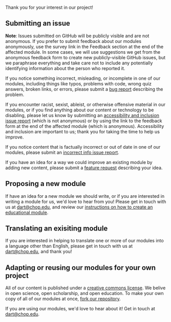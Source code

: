Thank you for your interest in our project!

## Submitting an issue

**Note**: Issues submitted on GitHub will be publicly visible and are not anonymous. 
If you prefer to submit feedback about our modules anonymously, use the survey link in the Feedback section at the end of the affected module. 
In some cases, we will use suggestions we get from the anonymous feedback form to create new publicly-visible GitHub issues, but we paraphrase everything and take care not to include any potentially identifying information about the person who reported it. 

If you notice something incorrect, misleading, or incomplete in one of our modules, including things like typos, problems with code, wrong quiz answers, broken links, or errors, please submit a [bug report](https://github.com/arcus/education_modules/issues/new?assignees=&labels=bug&template=issue.md) describing the problem. 

If you encounter racist, sexist, ableist, or otherwise offensive material in our modules, or if you find anything about our content or technology to be disabling, please let us know by submitting an [accessibility and inclusion issue report](https://github.com/arcus/education_modules/issues/new?assignees=&labels=a11y&template=issue.md) (which is not anonymous) or by using the link to the feedback form at the end of the affected module (which is anonymous).
Accessibility and inclusion are important to us; thank you for taking the time to help us improve.

If you notice content that is factually incorrect or out of date in one of our modules, please submit an [incorrect info issue report](https://github.com/arcus/education_modules/issues/new?assignees=&labels=incorrect+info&template=issue.md).

If you have an idea for a way we could improve an existing module by adding new content, please submit a [feature request](https://github.com/arcus/education_modules/issues/new?assignees=&labels=feature+request&template=issue.md) describing your idea.

## Proposing a new module

If have an idea for a new module we should write, or if you are interested in writing a module for us, we'd love to hear from you! 
Please get in touch with us at dart@chop.edu, and review our [instructions on how to create an educational module](#_for_authors/write_a_module.md). 

## Translating an exisiting module

If you are interested in helping to translate one or more of our modules into a language other than English, please get in touch with us at dart@chop.edu, and thank you!

## Adapting or reusing our modules for your own project

All of our content is published under a [creative commons license](#LICENSE).
We belive in open science, open scholarship, and open education.
To make your own copy of all of our modules at once, [fork our repository](https://docs.github.com/en/get-started/quickstart/fork-a-repo).

If you are using our modules, we'd love to hear about it!
Get in touch at dart@chop.edu.
